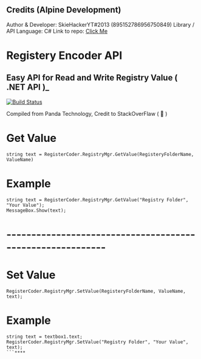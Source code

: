 ## Credits (Alpine Development)
Author & Developer: SkieHackerYT#2013 (895152786956750849)
Library / API Language: C#
Link to repo: [Click Me](https://github.com/Panda-Respiratory/My-Projects/tree/main/Registry%20Encoder)

# Registery Encoder API
## Easy API for Read and Write Registry Value ( .NET API )_

[![Build Status](https://travis-ci.org/joemccann/dillinger.svg?branch=master)](https://travis-ci.org/joemccann/dillinger)

Compiled from Panda Technology, Credit to StackOverFlaw ( 🙂 )

# Get Value
```
string text = RegisterCoder.RegistryMgr.GetValue(RegisteryFolderName, ValueName)
```

# Example
```
string text = RegisterCoder.RegistryMgr.GetValue("Registry Folder", "Your Value");
MessageBox.Show(text);
```

# ----------------------------------------------------------

# Set Value
```
RegisterCoder.RegistryMgr.SetValue(RegisteryFolderName, ValueName, text);
```

# Example
```
string text = textbox1.text;
RegisterCoder.RegistryMgr.SetValue("Registry Folder", "Your Value", text);
```****
